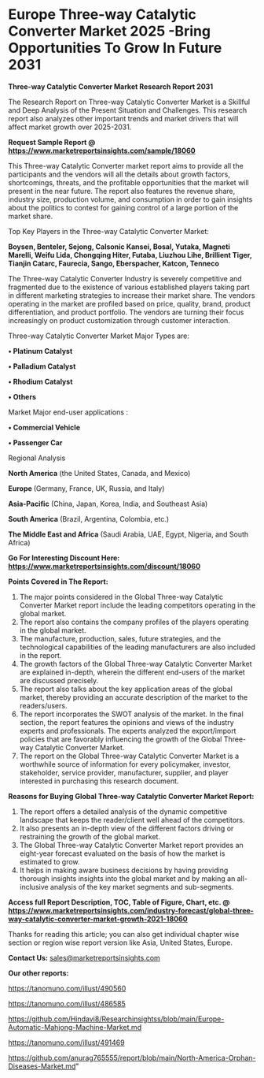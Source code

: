 # Europe Three-way Catalytic Converter Market 2025 -Bring Opportunities To Grow In Future 2031

<strong>Three-way Catalytic Converter Market Research Report 2031</strong>

The Research Report on Three-way Catalytic Converter Market is a Skillful and Deep Analysis of the Present Situation and Challenges. This research report also analyzes other important trends and market drivers that will affect market growth over 2025-2031.

<strong>Request Sample Report @ <a href=https://www.marketreportsinsights.com/sample/18060>https://www.marketreportsinsights.com/sample/18060</a></strong>

This Three-way Catalytic Converter market report aims to provide all the participants and the vendors will all the details about growth factors, shortcomings, threats, and the profitable opportunities that the market will present in the near future. The report also features the revenue share, industry size, production volume, and consumption in order to gain insights about the politics to contest for gaining control of a large portion of the market share.

Top Key Players in the Three-way Catalytic Converter Market:

<strong>Boysen, Benteler, Sejong, Calsonic Kansei, Bosal, Yutaka, Magneti Marelli, Weifu Lida, Chongqing Hiter, Futaba, Liuzhou Lihe, Brillient Tiger, Tianjin Catarc, Faurecia, Sango, Eberspacher, Katcon, Tenneco</strong>

The Three-way Catalytic Converter Industry is severely competitive and fragmented due to the existence of various established players taking part in different marketing strategies to increase their market share. The vendors operating in the market are profiled based on price, quality, brand, product differentiation, and product portfolio. The vendors are turning their focus increasingly on product customization through customer interaction.

Three-way Catalytic Converter Market Major Types are:

<strong>• Platinum Catalyst

• Palladium Catalyst

• Rhodium Catalyst

• Others</strong>

Market Major end-user applications :

<strong>• Commercial Vehicle

• Passenger Car</strong>

Regional Analysis

</u><strong><b>North America</b></strong> (the United States, Canada, and Mexico)

<strong><b>Europe </b></strong>(Germany, France, UK, Russia, and Italy)

<strong><b>Asia-Pacific</b></strong> (China, Japan, Korea, India, and Southeast Asia)

<strong><b>South America</b></strong> (Brazil, Argentina, Colombia, etc.)

<strong><b>The Middle East and Africa</b></strong> (Saudi Arabia, UAE, Egypt, Nigeria, and South Africa)

<strong>Go For Interesting Discount Here: <a href=https://www.marketreportsinsights.com/discount/18060>https://www.marketreportsinsights.com/discount/18060</a></strong>

<strong>Points Covered in The Report:</strong>
<ol>
  <li>The major points considered in the Global Three-way Catalytic Converter Market report include the leading competitors operating in the global market.</li>
  <li>The report also contains the company profiles of the players operating in the global market.</li>
  <li>The manufacture, production, sales, future strategies, and the technological capabilities of the leading manufacturers are also included in the report.</li>
  <li>The growth factors of the Global Three-way Catalytic Converter Market are explained in-depth, wherein the different end-users of the market are discussed precisely.</li>
  <li>The report also talks about the key application areas of the global market, thereby providing an accurate description of the market to the readers/users.</li>
  <li>The report incorporates the SWOT analysis of the market. In the final section, the report features the opinions and views of the industry experts and professionals. The experts analyzed the export/import policies that are favorably influencing the growth of the Global Three-way Catalytic Converter Market.</li>
  <li>The report on the Global Three-way Catalytic Converter Market is a worthwhile source of information for every policymaker, investor, stakeholder, service provider, manufacturer, supplier, and player interested in purchasing this research document.</li>
</ol>
<strong>Reasons for Buying Global Three-way Catalytic Converter Market Report:</strong>

<ol>
  <li>The report offers a detailed analysis of the dynamic competitive landscape that keeps the reader/client well ahead of the competitors.</li>
  <li>It also presents an in-depth view of the different factors driving or restraining the growth of the global market.</li>
  <li>The Global Three-way Catalytic Converter Market report provides an eight-year forecast evaluated on the basis of how the market is estimated to grow.</li>
  <li>It helps in making aware business decisions by having providing thorough insights insights into the global market and by making an all-inclusive analysis of the key market segments and sub-segments.</li>
</ol>
<strong>Access full Report Description, TOC, Table of Figure, Chart, etc. @ <a href=https://www.marketreportsinsights.com/industry-forecast/global-three-way-catalytic-converter-market-growth-2021-18060>https://www.marketreportsinsights.com/industry-forecast/global-three-way-catalytic-converter-market-growth-2021-18060</a></strong>


Thanks for reading this article; you can also get individual chapter wise section or region wise report version like Asia, United States, Europe.

<strong>Contact Us:</strong>
sales@marketreportsinsights.com

<strong>Our other reports:</strong>

<a href=https://tanomuno.com/illust/490560>https://tanomuno.com/illust/490560</a>

<a href=https://tanomuno.com/illust/486585>https://tanomuno.com/illust/486585</a>

<a href=https://github.com/Hindavi8/Researchinsightss/blob/main/Europe-Automatic-Mahjong-Machine-Market.md>https://github.com/Hindavi8/Researchinsightss/blob/main/Europe-Automatic-Mahjong-Machine-Market.md</a>

<a href=https://tanomuno.com/illust/491469>https://tanomuno.com/illust/491469</a>

<a href=https://github.com/anurag765555/report/blob/main/North-America-Orphan-Diseases-Market.md>https://github.com/anurag765555/report/blob/main/North-America-Orphan-Diseases-Market.md</a>"
